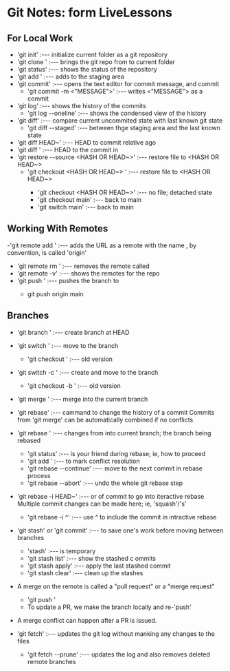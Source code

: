 
# Git Notes: form LiveLessons

## For Local Work
- 'git init' :--- initialize current folder as a git repository
- 'git clone <URL>' :--- brings the git repo from <URL> to current folder
- 'git status' :--- shows the status of the repository
- 'git add <FILE>' :--- adds <FILE> to the staging area
- 'git commit' :--- opens the text editor for commit message, and commit
   - 'git commit -m <"MESSAGE">' :--- writes <"MESSAGE"> as a commit
- 'git log' :--- shows the history of the commits
   - 'git log --oneline' :--- shows the condensed view of the history
- 'git diff' :--- compare current uncommited state with last known git state
   - 'git diff --staged' :--- between thge staging area and the last known state
- 'git diff HEAD~<NUMBER>' :--- HEAD to commit <NUMBER> relative ago
- 'git diff <HASH>' :--- HEAD to the commit in <HASH>
- 'git restore --source <HASH OR HEAD~>' :--- restore file to <HASH OR HEAD~>
   - 'git checkout <HASH OR HEAD~> <FILE>' :--- restore file to <HASH OR HEAD~>
      - 'git checkout <HASH OR HEAD~>' :--- no file; detached state
      - 'git checkout main' :--- back to main
      - 'git switch main' :--- back to main

## Working With Remotes
-'git remote add <NAME> <URL>' :--- adds the URL as a remote with the name <NAME>
 	<NAME>, by convention, is called 'origin'
- 'git remote rm <NAME>' :--- removes the remote called <NAME>
- 'git remote -v' :--- shows the remotes for the repo
- 'git push <WHERE> <WHAT>' :--- pushes the <WHAT> branch to <WHERE>
   - git push origin main

## Branches
- 'git branch <NAME>' :--- create branch <NAME> at HEAD
- 'git switch <NAME>' :--- move to the branch <NAME>
   - 'git checkout <NAME>' :--- old version
- 'git switch -c <NAME>' :--- create and move to the branch <NAME>
   - 'git checkout -b <NAME>' :--- old version
- 'git merge <BRANCH>' :--- merge <BRANCH> into the current branch 
- 'git rebase' :--- cammand to change the history of a commit
	Commits from 'git merge' can be automatically combined if no conflicts
- 'git rebase <BRANCH>' :--- changes from <BRANCH> into current branch; the branch being rebased	
   - 'git status' :--- is your friend during rebase; ie, how to proceed
   - 'git add <FILE>' :--- to mark conflict resolution
   - 'git rebase --continue' :--- move to the next commit in rebase process
   - 'git rebase --abort' :--- undo the whole git rebase step
- 'git rebase -i <COMMIT> HEAD~' :--- or <HASH> of commit to go into iteractive rebase
	Multiple commit changes can be made here; ie, 'squash'/'s'
   - 'git rebase -i <HASH>^' :--- use ^ to include the commit in intractive rebase
- 'git stash' or 'git commit' :--- to save one's work before moving between branches
   - 'stash' :--- is temporary
   - 'git stash list' :--- show the stashed c ommits
   - 'git stash apply' :--- apply the last stashed commit
   - 'git stash clear' :--- clean up the stashes

- A merge on the remote is called a "pull request" or a "merge request"
   - 'git push <WHERE> <WHAT>'
   - To update a PR, we make the branch locally and re-'push'

- A merge conflict can happen after a PR is issued.
- 'git fetch' :--- updates the git log without manking any changes to the files
   - 'git fetch --prune' :--- updates the log and also removes deleted remote branches

